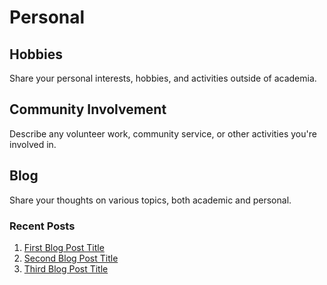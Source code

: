 # Personal

## Hobbies
Share your personal interests, hobbies, and activities outside of academia.

## Community Involvement
Describe any volunteer work, community service, or other activities you're involved in.

## Blog
Share your thoughts on various topics, both academic and personal.

### Recent Posts
1. [First Blog Post Title](#)
2. [Second Blog Post Title](#)
3. [Third Blog Post Title](#) 